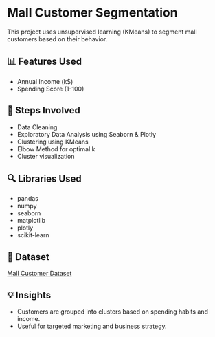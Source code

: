 # Mall Customer Segmentation

This project uses unsupervised learning (KMeans) to segment mall customers based on their behavior.

## 📊 Features Used
- Annual Income (k$)
- Spending Score (1-100)

## 📌 Steps Involved
- Data Cleaning
- Exploratory Data Analysis using Seaborn & Plotly
- Clustering using KMeans
- Elbow Method for optimal k
- Cluster visualization

## 🔍 Libraries Used
- pandas
- numpy
- seaborn
- matplotlib
- plotly
- scikit-learn

## 📁 Dataset
[Mall Customer Dataset](https://www.kaggle.com/datasets/vjchoudhary7/customer-segmentation-tutorial)

## 💡 Insights
- Customers are grouped into clusters based on spending habits and income.
- Useful for targeted marketing and business strategy.
